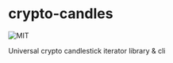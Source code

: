# crypto-candles

![MIT](https://img.shields.io/github/license/marianogappa/crypto-candles)

Universal crypto candlestick iterator library &amp; cli
